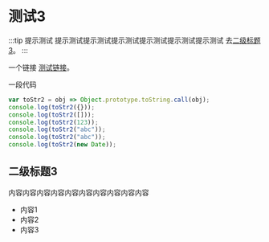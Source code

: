 # 测试3

:::tip 提示测试
提示测试提示测试提示测试提示测试提示测试提示测试 去[二级标题3](#二级标题3)。
:::

一个链接 [测试链接](https://www.google.com)。

一段代码

```javascript
var toStr2 = obj => Object.prototype.toString.call(obj);
console.log(toStr2({})); 
console.log(toStr2([])); 
console.log(toStr2(123)); 
console.log(toStr2("abc")); 
console.log(toStr2("abc")); 
console.log(toStr2(new Date));
```

## 二级标题3

内容内容内容内容内容内容内容内容内容内容

- 内容1
- 内容2
- 内容3

